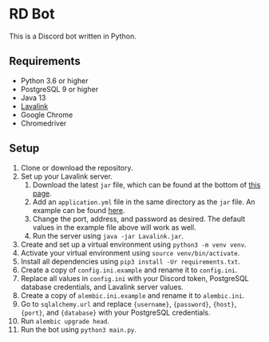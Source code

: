 # RD Bot
This is a Discord bot written in Python.

## Requirements
* Python 3.6 or higher
* PostgreSQL 9 or higher
* Java 13
* [Lavalink](https://github.com/freyacodes/Lavalink)
* Google Chrome
* Chromedriver

## Setup
1. Clone or download the repository.
2. Set up your Lavalink server.
    1. Download the latest `jar` file, which can be found at the bottom of
       [this page](https://github.com/Frederikam/Lavalink).
    2. Add an `application.yml` file in the same directory as the `jar` file.
       An example can be found [here](https://github.com/Frederikam/Lavalink/blob/master/LavalinkServer/application.yml.example).
    3. Change the port, address, and password as desired.
       The default values in the example file above will work as well.
    4. Run the server using `java -jar Lavalink.jar`.
3. Create and set up a virtual environment using `python3 -m venv venv`.
4. Activate your virtual environment using `source venv/bin/activate`.
5. Install all dependencies using `pip3 install -Ur requirements.txt`.
6. Create a copy of `config.ini.example` and rename it to `config.ini`.
7. Replace all values in `config.ini` with your Discord token, PostgreSQL
   database credentials, and Lavalink server values.
8. Create a copy of `alembic.ini.example` and rename it to `alembic.ini`.
9. Go to `sqlalchemy.url` and replace `{username}`, `{password}`, `{host}`, `{port}`, and `{database}` with your
   PostgreSQL credentials.
10. Run `alembic upgrade head`.
11. Run the bot using `python3 main.py`.
